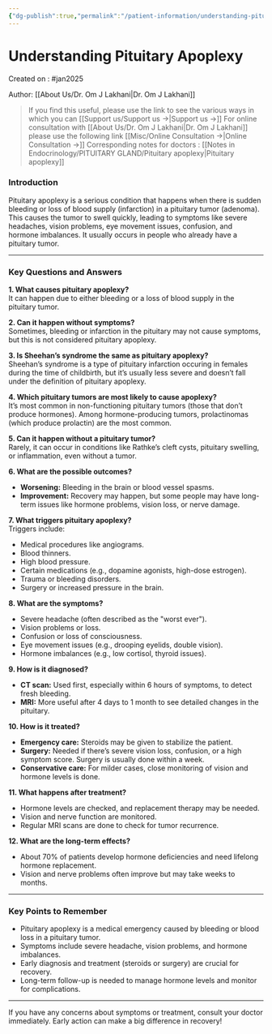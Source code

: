 ```yaml
---
{"dg-publish":true,"permalink":"/patient-information/understanding-pituitary-apoplexy/"}
---
```



<script data-goatcounter="https://endocrinologyindia.goatcounter.com/count" async src="//gc.zgo.at/count.js"></script>

# Understanding Pituitary Apoplexy  

Created on : #jan2025 

Author: [[About Us/Dr. Om J Lakhani\|Dr. Om J Lakhani]]

> If you find this useful, please use the link to see the various ways in which you can [[Support us/Support us →\|Support us →]]
> For online consultation with [[About Us/Dr. Om J Lakhani\|Dr. Om J Lakhani]] please use the following link [[Misc/Online Consultation →\|Online Consultation →]]
> Corresponding notes for doctors : [[Notes in Endocrinology/PITUITARY GLAND/Pituitary apoplexy\|Pituitary apoplexy]]

### Introduction

Pituitary apoplexy is a serious condition that happens when there is sudden bleeding or loss of blood supply (infarction) in a pituitary tumor (adenoma). This causes the tumor to swell quickly, leading to symptoms like severe headaches, vision problems, eye movement issues, confusion, and hormone imbalances. It usually occurs in people who already have a pituitary tumor.  

---

### Key Questions and Answers  

**1. What causes pituitary apoplexy?**  
It can happen due to either bleeding or a loss of blood supply in the pituitary tumor.  

**2. Can it happen without symptoms?**  
Sometimes, bleeding or infarction in the pituitary may not cause symptoms, but this is not considered pituitary apoplexy.  

**3. Is Sheehan’s syndrome the same as pituitary apoplexy?**  
Sheehan’s syndrome is a type of pituitary infarction occuring in females during the time of childbirth, but it’s usually less severe and doesn’t fall under the definition of pituitary apoplexy.  

**4. Which pituitary tumors are most likely to cause apoplexy?**  
It’s most common in non-functioning pituitary tumors (those that don’t produce hormones). Among hormone-producing tumors, prolactinomas (which produce prolactin) are the most common.  

**5. Can it happen without a pituitary tumor?**  
Rarely, it can occur in conditions like Rathke’s cleft cysts, pituitary swelling, or inflammation, even without a tumor.  

**6. What are the possible outcomes?**  
- **Worsening:** Bleeding in the brain or blood vessel spasms.  
- **Improvement:** Recovery may happen, but some people may have long-term issues like hormone problems, vision loss, or nerve damage.  

**7. What triggers pituitary apoplexy?**  
Triggers include:  
- Medical procedures like angiograms.  
- Blood thinners.  
- High blood pressure.  
- Certain medications (e.g., dopamine agonists, high-dose estrogen).  
- Trauma or bleeding disorders.  
- Surgery or increased pressure in the brain.  

**8. What are the symptoms?**  
- Severe headache (often described as the "worst ever").  
- Vision problems or loss.  
- Confusion or loss of consciousness.  
- Eye movement issues (e.g., drooping eyelids, double vision).  
- Hormone imbalances (e.g., low cortisol, thyroid issues).  

**9. How is it diagnosed?**  
- **CT scan:** Used first, especially within 6 hours of symptoms, to detect fresh bleeding.  
- **MRI:** More useful after 4 days to 1 month to see detailed changes in the pituitary.  

**10. How is it treated?**  
- **Emergency care:** Steroids may be given to stabilize the patient.  
- **Surgery:** Needed if there’s severe vision loss, confusion, or a high symptom score. Surgery is usually done within a week.  
- **Conservative care:** For milder cases, close monitoring of vision and hormone levels is done.  

**11. What happens after treatment?**  
- Hormone levels are checked, and replacement therapy may be needed.  
- Vision and nerve function are monitored.  
- Regular MRI scans are done to check for tumor recurrence.  

**12. What are the long-term effects?**  
- About 70% of patients develop hormone deficiencies and need lifelong hormone replacement.  
- Vision and nerve problems often improve but may take weeks to months.  

---

### Key Points to Remember  
- Pituitary apoplexy is a medical emergency caused by bleeding or blood loss in a pituitary tumor.  
- Symptoms include severe headache, vision problems, and hormone imbalances.  
- Early diagnosis and treatment (steroids or surgery) are crucial for recovery.  
- Long-term follow-up is needed to manage hormone levels and monitor for complications.  

---



If you have any concerns about symptoms or treatment, consult your doctor immediately. Early action can make a big difference in recovery!